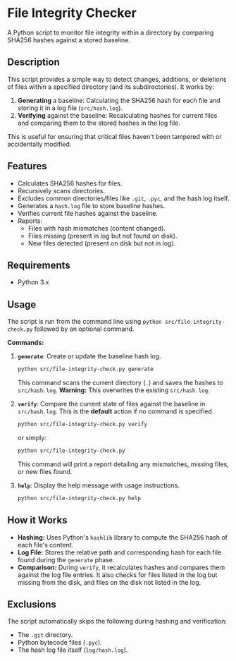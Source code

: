 # File Integrity Checker

A Python script to monitor file integrity within a directory by comparing SHA256 hashes against a stored baseline.

## Description

This script provides a simple way to detect changes, additions, or deletions of files within a specified directory (and its subdirectories). It works by:

1.  **Generating** a baseline: Calculating the SHA256 hash for each file and storing it in a log file (`src/hash.log`).
2.  **Verifying** against the baseline: Recalculating hashes for current files and comparing them to the stored hashes in the log file.

This is useful for ensuring that critical files haven't been tampered with or accidentally modified.

## Features

*   Calculates SHA256 hashes for files.
*   Recursively scans directories.
*   Excludes common directories/files like `.git`, `.pyc`, and the hash log itself.
*   Generates a `hash.log` file to store baseline hashes.
*   Verifies current file hashes against the baseline.
*   Reports:
    *   Files with hash mismatches (content changed).
    *   Files missing (present in log but not found on disk).
    *   New files detected (present on disk but not in log).

## Requirements

*   Python 3.x

## Usage

The script is run from the command line using `python src/file-integrity-check.py` followed by an optional command.

**Commands:**

1.  **`generate`**: Create or update the baseline hash log.
    ```bash
    python src/file-integrity-check.py generate
    ```
    This command scans the current directory (`.`) and saves the hashes to `src/hash.log`. **Warning:** This overwrites the existing `src/hash.log`.

2.  **`verify`**: Compare the current state of files against the baseline in `src/hash.log`. This is the **default** action if no command is specified.
    ```bash
    python src/file-integrity-check.py verify
    ```
    or simply:
    ```bash
    python src/file-integrity-check.py
    ```
    This command will print a report detailing any mismatches, missing files, or new files found.

3.  **`help`**: Display the help message with usage instructions.
    ```bash
    python src/file-integrity-check.py help
    ```

## How it Works

*   **Hashing:** Uses Python's `hashlib` library to compute the SHA256 hash of each file's content.
*   **Log File:** Stores the relative path and corresponding hash for each file found during the `generate` phase.
*   **Comparison:** During `verify`, it recalculates hashes and compares them against the log file entries. It also checks for files listed in the log but missing from the disk, and files on the disk not listed in the log.

## Exclusions

The script automatically skips the following during hashing and verification:
*   The `.git` directory.
*   Python bytecode files (`.pyc`).
*   The hash log file itself (`log/hash.log`).
